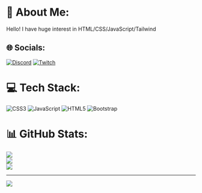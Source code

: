 # 💫 About Me:
Hello! I have huge interest in HTML/CSS/JavaScript/Tailwind<br>


## 🌐 Socials:
[![Discord](https://img.shields.io/badge/Discord-%237289DA.svg?logo=discord&logoColor=white)](https://discord.gg/all0$#9885) [![Twitch](https://img.shields.io/badge/Twitch-%239146FF.svg?logo=Twitch&logoColor=white)](https://twitch.tv/ka1ijo) 

# 💻 Tech Stack:
![CSS3](https://img.shields.io/badge/css3-%231572B6.svg?style=plastic&logo=css3&logoColor=white) ![JavaScript](https://img.shields.io/badge/javascript-%23323330.svg?style=plastic&logo=javascript&logoColor=%23F7DF1E) ![HTML5](https://img.shields.io/badge/html5-%23E34F26.svg?style=plastic&logo=html5&logoColor=white) ![Bootstrap](https://img.shields.io/badge/bootstrap-%23563D7C.svg?style=plastic&logo=bootstrap&logoColor=white)
# 📊 GitHub Stats:
![](https://github-readme-stats.vercel.app/api?username=ka1jo&theme=highcontrast&hide_border=false&include_all_commits=true&count_private=false)<br/>
![](https://github-readme-streak-stats.herokuapp.com/?user=ka1jo&theme=highcontrast&hide_border=false)<br/>
![](https://github-readme-stats.vercel.app/api/top-langs/?username=ka1jo&theme=highcontrast&hide_border=false&include_all_commits=true&count_private=false&layout=compact)

---
[![](https://visitcount.itsvg.in/api?id=ka1jo&icon=8&color=12)](https://visitcount.itsvg.in)

<!-- Proudly created with GPRM ( https://gprm.itsvg.in ) -->

